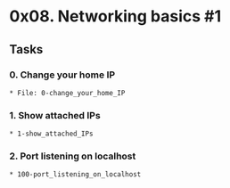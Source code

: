 # 0x08. Networking basics #1

## Tasks

### 0. Change your home IP
    * File: 0-change_your_home_IP

### 1. Show attached IPs
    * 1-show_attached_IPs

### 2. Port listening on localhost
    * 100-port_listening_on_localhost